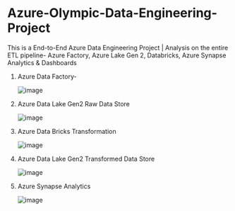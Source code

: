 # Azure-Olympic-Data-Engineering-Project
This is a End-to-End Azure Data Engineering Project | Analysis on the entire ETL pipeline- Azure Factory, Azure Lake Gen 2, Databricks, Azure Synapse Analytics &amp; Dashboards

1. Azure Data Factory-

   ![image](https://github.com/user-attachments/assets/340ece6b-76f6-47bb-81ab-e826495abb22)


2. Azure Data Lake Gen2 Raw Data Store


   ![image](https://github.com/user-attachments/assets/d8d5ea07-1983-45e0-b00c-d944e1bc3c3f)

3. Azure Data Bricks Transformation


   ![image](https://github.com/user-attachments/assets/8ba30da6-d7cd-4ee5-8123-3940e9a4fb4a)

4. Azure Data Lake Gen2 Transformed Data Store


   ![image](https://github.com/user-attachments/assets/30ad4099-66a0-4a66-856a-6883d72b8d30)

5. Azure Synapse Analytics


   ![image](https://github.com/user-attachments/assets/a92142d7-0ded-4eaa-91f6-5437663fc819)
